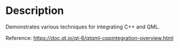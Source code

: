 # Description

Demonstrates various techniques for integrating C++ and QML.

Reference:
https://doc.qt.io/qt-6/qtqml-cppintegration-overview.html
